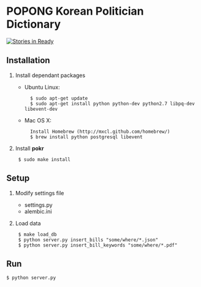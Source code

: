 POPONG Korean Politician Dictionary
===================================
[![Stories in Ready](http://badge.waffle.io/teampopong/pokr.png)](http://waffle.io/teampopong/pokr)

## Installation

1. Install dependant packages
    - Ubuntu Linux:

            $ sudo apt-get update
            $ sudo apt-get install python python-dev python2.7 libpq-dev libevent-dev
    - Mac OS X:
	
            Install Homebrew (http://mxcl.github.com/homebrew/)
            $ brew install python postgresql libevent

1. Install **pokr**

        $ sudo make install

## Setup

1. Modify settings file
    - settings.py
    - alembic.ini
1. Load data

        $ make load_db
        $ python server.py insert_bills "some/where/*.json"
        $ python server.py insert_bill_keywords "some/where/*.pdf"

## Run

    $ python server.py
